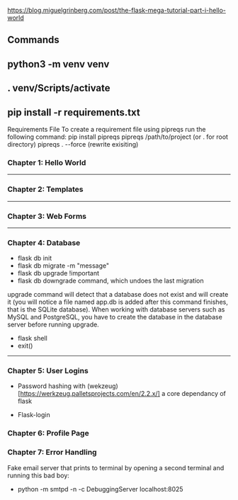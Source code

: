 https://blog.miguelgrinberg.com/post/the-flask-mega-tutorial-part-i-hello-world


Commands
-----------------------------------
python3 -m venv venv
-----------------------------------
. venv/Scripts/activate
-----------------------------------
pip install -r requirements.txt
-----------------------------------

Requirements File
To create a requirement file using pipreqs run the following command:
pip install pipreqs
pipreqs /path/to/project (or . for root directory)
pipreqs . --force (rewrite exisiting)

### Chapter 1: Hello World
---
### Chapter 2: Templates
---
### Chapter 3: Web Forms
---
### Chapter 4: Database
  - flask db init
  - flask db migrate -m "message"
  - flask db upgrade !important
  - flask db downgrade command, which undoes the last migration

 upgrade command will detect that a database does not exist and will create it (you will notice a file named app.db is added after this command finishes, that is the SQLite database). When working with database servers such as MySQL and PostgreSQL, you have to create the database in the database server before running upgrade.

  - flask shell
  - exit()

---
### Chapter 5: User Logins
- Password hashing with (wekzeug)[https://werkzeug.palletsprojects.com/en/2.2.x/] a core dependancy of flask

- Flask-login 

### Chapter 6: Profile Page

### Chapter 7: Error Handling
Fake email server that prints to terminal by opening a second terminal and running this bad boy:
- python -m smtpd -n -c DebuggingServer localhost:8025